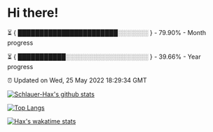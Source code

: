 # Hi there!

⏳ { ███████████████████████░░░░░░░ } - 79.90% - Month progress

⏳ { ███████████░░░░░░░░░░░░░░░░░░░ } - 39.66% - Year progress

⏰ Updated on Wed, 25 May 2022 18:29:34 GMT


[![Schlauer-Hax's github stats](https://github-readme-stats.vercel.app/api?username=Schlauer-Hax&show_icons=true&theme=dark&count_private=true)](https://github.com/Schlauer-Hax)


[![Top Langs](https://github-readme-stats.vercel.app/api/top-langs/?username=Schlauer-Hax&layout=compact&theme=dark)](https://github.com/Schlauer-Hax?tab=repositories)


[![Hax's wakatime stats](https://github-readme-stats.vercel.app/api/wakatime?username=Hax&theme=dark)](https://wakatime.com/@Hax)

